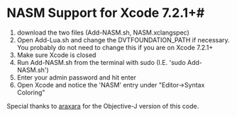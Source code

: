# NASM Support for Xcode 7.2.1+#
1. download the two files (Add-NASM.sh, NASM.xclangspec)
2. Open Add-Lua.sh and change the DVTFOUNDATION_PATH if necessary.  You probably do not need to change this if you are on Xcode 7.2.1+
3. Make sure Xcode is closed
4. Run Add-NASM.sh from the terminal with sudo (I.E. 'sudo Add-NASM.sh')
5. Enter your admin password and hit enter
6. Open Xcode and notice the 'NASM' entry under "Editor->Syntax Coloring"


Special thanks to [araxara](https://github.com/araxara) for the Objective-J version of this code.
